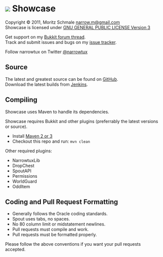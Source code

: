 ![][Project Logo]
Showcase
========

Copyright &copy; 2011, Moritz Schmale <narrow.m@gmail.com>  
Showcase is licensed under [GNU GENERAL PUBLIC LICENSE Version 3][License]

Get support on my [Bukkit forum thread][Forum].  
Track and submit issues and bugs on my [issue tracker][Issues].  

Follow narrowtux on Twitter [@narrowtux][Twitter]

Source
------
The latest and greatest source can be found on [GitHub].  
Download the latest builds from [Jenkins].  

Compiling
---------
Showcase uses Maven to handle its dependencies.

Showcase requires Bukkit and other plugins (preferrably the latest versions or source).  
* Install [Maven 2 or 3](http://maven.apache.org/download.html)  
* Checkout this repo and run: `mvn clean`

Other required plugins:  
* NarrowtuxLib
* DropChest
* SpoutAPI
* Permissions
* WorldGuard
* OddItem

Coding and Pull Request Formatting
----------------------------------
* Generally follows the Oracle coding standards.
* Spout uses tabs, no spaces.
* No 80 column limit or midstatement newlines.
* Pull requests must compile and work.
* Pull requests must be formatted properly.

Please follow the above conventions if you want your pull requests accepted.

[Project Logo]: http://www.gravatar.com/avatar/f110a5b8feacea25275521f4efd0d7f2?s=148
[License]: http://www.gnu.org/licenses/gpl.html
[Forum]: http://forums.bukkit.org/threads/3835/
[GitHub]: https://github.com/narrowtux/Showcase
[Jenkins]: http://ci.craftfire.com/job/Showcase
[Issues]: https://github.com/narrowtux/Showcase/issues
[Twitter]: http://twitter.com/narrowtux
